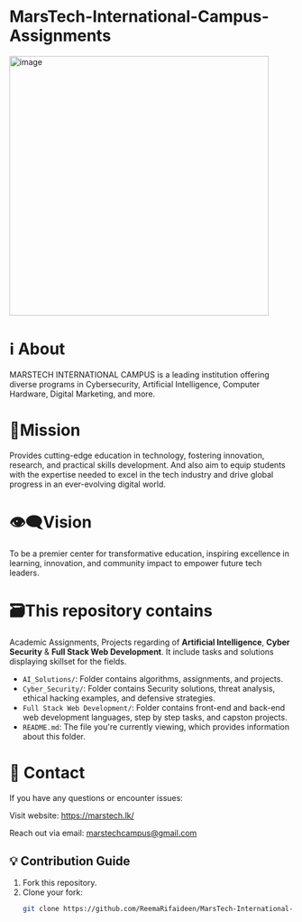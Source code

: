 # MarsTech-International-Campus-Assignments
<img width="460" height="460" alt="image" src="https://github.com/user-attachments/assets/c49741a4-8540-4389-80e9-7f0702c6c8de" />

# ℹ About
MARSTECH INTERNATIONAL CAMPUS is a leading institution offering diverse programs in Cybersecurity, Artificial Intelligence, Computer Hardware, Digital Marketing, and more.
# 🎯Mission
Provides cutting-edge education in technology, fostering innovation, research, and practical skills development. And also aim to equip students with the expertise needed to excel in the tech industry and drive global progress in an ever-evolving digital world.
# 👁‍🗨Vision
To be a premier center for transformative education, inspiring excellence in learning, innovation, and community impact to empower future tech leaders.
# 🗃This repository contains
Academic Assignments, Projects regarding of **Artificial Intelligence**, **Cyber Security** & **Full Stack Web Development**. It include tasks and solutions displaying skillset for the fields.
- `AI_Solutions/`: Folder contains algorithms, assignments, and projects.
- `Cyber_Security/`: Folder contains Security solutions, threat analysis, ethical hacking examples, and defensive strategies.
- `Full Stack Web Development/`: Folder contains front-end and back-end web development languages, step by step tasks, and capston projects.
- `README.md`: The file you're currently viewing, which provides information about this folder.

# 📩 Contact
If you have any questions or encounter issues:

Visit website: https://marstech.lk/

Reach out via email: marstechcampus@gmail.com

## 💡 Contribution Guide
1. Fork this repository.
2. Clone your fork:
   ```bash
   git clone https://github.com/ReemaRifaideen/MarsTech-International-Campus-Assignments.git
